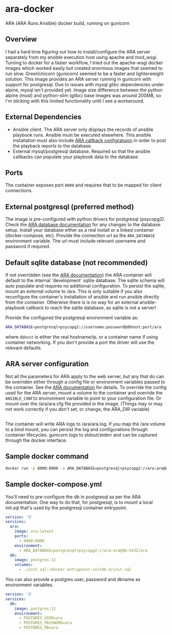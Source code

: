 # ara-docker
ARA (ARA Runs Ansible) docker build, running on gunicorn

## Overview

I had a hard time figuring out how to install/configure the ARA server separately from my ansible execution host using apache and mod_wsgi. Turning to docker for a faster workflow, I tried out the apache-wsgi docker images which worked easily but created enormous images that seemed to run slow. GreenUnicorn (gunicorn) seemed to be a faster and lighterweight solution. This image provides an ARA server running in gunicorn with support for postgresql. Due to issues with mysql glibc dependencies under alpine, mysql isn't provided yet. Image size difference between the python alpine (musl) and python-slim (glibc) base images was around 200MB, so I'm sticking with this limited functionality until I see a workaround.

## External Dependencies
- Ansible client. The ARA server only displays the records of ansible playbook runs. Ansible must be executed elsewhere. This ansible installation must also include [ARA callback configratuion](https://ara.readthedocs.io/en/latest/configuration.html#ansible) in order to post the playback reports to the database.
- External mysql/postgresql database. Required so that the ansible callbacks can populate your playbook data to the database. 

## Ports
The container exposes port `8000` and requires that to be mapped for client connections.

## External postgresql  (preferred method)
The image is pre-configured with python drivers for postgresql (psycopg2). Check the [ARA database documentation](https://ara.readthedocs.io/en/latest/configuration.html#ara-database) for any changes to the database setup. Install your database either as a real install or a linked container (docker-compose, etc). Provide the connection url as the `ARA_DATABASE` environment variable. The url must include relevant username and password if required.

## Default sqlite database (not recommended)
If not overridden (see the [ARA documentation](https://ara.readthedocs.io/en/latest/configuration.html#ara-database)) the ARA container will default to the internal 'development' sqlite database. The sqlite schema will auto populate and requires no additional configuration. To persist the sqlite, mount an external volume to /ara. This is only suitable if you also reconfigure the container's installation of ansible and run ansible directly from the container. Otherwise there is is no way for an external ansible-playbook callback to reach the sqlite database, as sqlite is not a server! 


Provide the configured the postgresql environment variable as:
```sh
ARA_DATABASE=postgresql+psycopg2://username:password@dbhost:port/ara
```

where `dbhost` is either the real hostname/ip, or a container name if using container networking. If you don't provide a port the driver will use the relevant defaults.

## ARA server configuration

Not all the parameters for ARA apply to the web server, but any that do can be overriden either through a config file or environment variables passed to the container. See the [ARA documentation](https://ara.readthedocs.io/en/latest/configuration.html#parameters-and-their-defaults) for details. To override the config used for the ARA server, mount a volume to the container and override the `ANSIBLE_CONFIG` environment variable to point to your configuration file. Or mount over the /ara/ara.cfg file provided in the image. (Things may or may not work correctly if you don't set, or change, the ARA_DIR variable)

##
The container will write ARA logs to /ara/ara.log. If you map the /ara volume to a bind mount, you can persist the log and configurations through container lifecycles. gunicorn logs to stdout/stderr and can be captured through the docker interface.

## Sample docker command
```sh
docker run -p 8000:8000 -e ARA_DATABASE=postgresql+psycopg2://ara:ara@db:5432/ara ara:latest
```

## Sample docker-compose.yml

You'll need to pre-configure the db in postgresql as per the ARA documentation. One way to do that, for postgresql, is to mount a local init.sql that's used by the postgresql container entrypoint.

```yaml
version: '3'
services:
  ara:
    image: ara:latest
    ports:
      - 8000:8000
    environment:
      - ARA_DATABASE=postgresql+psycopg2://ara:ara@db:5432/ara
  db:
    image: postgres:11
    volumes:
      - ./init.sql:/docker-entrypoint-initdb.d/init.sql
```

You can also provide a postgres user, password and dbname as environment variables.

```yaml
version: '3'
services:
  db:
    image: postgres:11
    environment:
      - POSTGRES_USER=ara
      - POSTGRES_PASSWORD=ara
      - POSTGRES_DB=ara
```